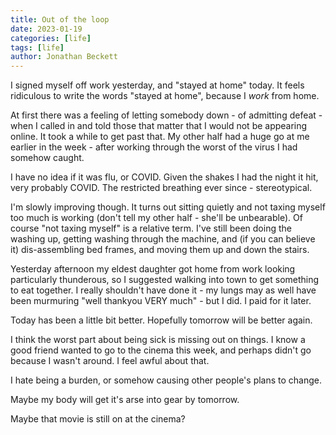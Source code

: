 ```yaml
---
title: Out of the loop
date: 2023-01-19
categories: [life]
tags: [life]
author: Jonathan Beckett
---
```


I signed myself off work yesterday, and "stayed at home" today. It feels ridiculous to write the words "stayed at home", because I *work* from home.

At first there was a feeling of letting somebody down - of admitting defeat - when I called in and told those that matter that I would not be appearing online. It took a while to get past that. My other half had a huge go at me earlier in the week - after working through the worst of the virus I had somehow caught.

I have no idea if it was flu, or COVID. Given the shakes I had the night it hit, very probably COVID. The restricted breathing ever since - stereotypical.

I'm slowly improving though. It turns out sitting quietly and not taxing myself too much is working (don't tell my other half - she'll be unbearable). Of course "not taxing myself" is a relative term. I've still been doing the washing up, getting washing through the machine, and (if you can believe it) dis-assembling bed frames, and moving them up and down the stairs.

Yesterday afternoon my eldest daughter got home from work looking particularly thunderous, so I suggested walking into town to get something to eat together. I really shouldn't have done it - my lungs may as well have been murmuring "well thankyou VERY much" - but I did. I paid for it later.

Today has been a little bit better. Hopefully tomorrow will be better again.

I think the worst part about being sick is missing out on things. I know a good friend wanted to go to the cinema this week, and perhaps didn't go because I wasn't around. I feel awful about that.

I hate being a burden, or somehow causing other people's plans to change.

Maybe my body will get it's arse into gear by tomorrow.

Maybe that movie is still on at the cinema?
